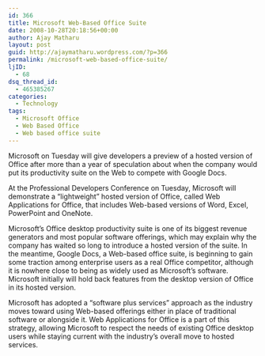 ```yaml
---
id: 366
title: Microsoft Web-Based Office Suite
date: 2008-10-28T20:18:56+00:00
author: Ajay Matharu
layout: post
guid: http://ajaymatharu.wordpress.com/?p=366
permalink: /microsoft-web-based-office-suite/
ljID:
  - 68
dsq_thread_id:
  - 465385267
categories:
  - Technology
tags:
  - Microsoft Office
  - Web Based Office
  - Web based office suite
---
```

<div>
  <p>
    Microsoft on Tuesday will give developers a preview of a hosted version of Office after more than a year of speculation about when the company would put its productivity suite on the Web to compete with Google Docs.
  </p>
  
  <p>
    At the Professional Developers Conference on Tuesday, Microsoft will demonstrate a &#8220;lightweight&#8221; hosted version of Office, called Web Applications for Office, that includes Web-based versions of Word, Excel, PowerPoint and OneNote.
  </p>
  
  <p>
    Microsoft&#8217;s Office desktop productivity suite is one of its biggest revenue generators and most popular software offerings, which may explain why the company has waited so long to introduce a hosted version of the suite. In the meantime, Google Docs, a Web-based office suite, is beginning to gain some traction among enterprise users as a real Office competitor, although it is nowhere close to being as widely used as Microsoft&#8217;s software. Microsoft initially will hold back features from the desktop version of Office in its hosted version.
  </p>
  
  <p>
    Microsoft has adopted a &#8220;software plus services&#8221; approach as the industry moves toward using Web-based offerings either in place of traditional software or alongside it. Web Applications for Office is a part of this strategy, allowing Microsoft to respect the needs of existing Office desktop users while staying current with the industry&#8217;s overall move to hosted services.
  </p>
</div>